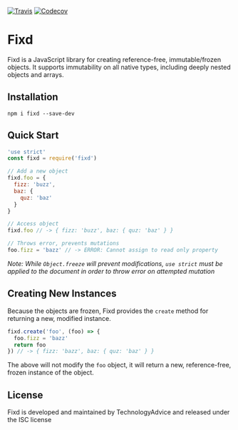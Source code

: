 [![Travis](https://img.shields.io/travis/TechnologyAdvice/fixd.svg)](https://travis-ci.org/TechnologyAdvice/fixd)
[![Codecov](https://img.shields.io/codecov/c/github/TechnologyAdvice/fixd.svg)](https://codecov.io/gh/TechnologyAdvice/fixd)

# Fixd

Fixd is a JavaScript library for creating reference-free, immutable/frozen objects. It supports immutability on all native types, including deeply nested objects and arrays.

## Installation

`npm i fixd --save-dev`

## Quick Start

```javascript
'use strict'
const fixd = require('fixd')

// Add a new object
fixd.foo = { 
  fizz: 'buzz', 
  baz: { 
    quz: 'baz' 
  } 
}

// Access object
fixd.foo // -> { fizz: 'buzz', baz: { quz: 'baz' } }

// Throws error, prevents mutations
foo.fizz = 'bazz' // -> ERROR: Cannot assign to read only property
```

_Note: While `Object.freeze` will prevent modifications, `use strict` must be applied to the document in order to throw error on attempted mutation_

## Creating New Instances

Because the objects are frozen, Fixd provides the `create` method for returning a new, modified instance.

```javascript
fixd.create('foo', (foo) => {
  foo.fizz = 'bazz'
  return foo
}) // -> { fizz: 'bazz', baz: { quz: 'baz' } }
```

The above will not modify the `foo` object, it will return a new, reference-free, frozen instance of the object.

## License

Fixd is developed and maintained by TechnologyAdvice and released under the ISC license